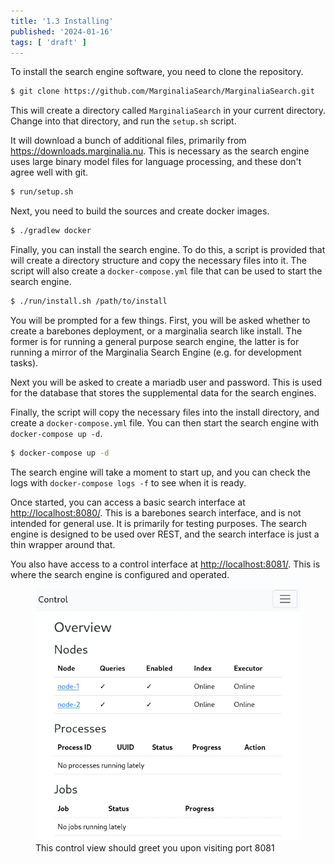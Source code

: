 ```yaml
---
title: '1.3 Installing'
published: '2024-01-16'
tags: [ 'draft' ]
---
```



To install the search engine software, you need to clone the repository.

```bash
$ git clone https://github.com/MarginaliaSearch/MarginaliaSearch.git
```

This will create a directory called `MarginaliaSearch` in your current directory.  Change into that directory, and run the `setup.sh` script.  

It will download a bunch of additional files, primarily from https://downloads.marginalia.nu.   This is necessary as the search engine uses large binary model files for language processing, and these don't agree well with git.

```bash
$ run/setup.sh
```

Next, you need to build the sources and create docker images. 

```bash
$ ./gradlew docker
```

Finally, you can install the search engine.  To do this, a script is provided that will create a directory structure and copy the necessary files into it.  The script will also create a `docker-compose.yml` file that can be used to start the search engine.

```bash
$ ./run/install.sh /path/to/install
```

You will be prompted for a few things.  First, you will be asked whether to create a barebones deployment, or a marginalia search like install.  The former is for running a general purpose search engine, the latter is for running a mirror of the Marginalia Search Engine (e.g. for development tasks).

Next you will be asked to create a mariadb user and password.  This is used for the database that stores the supplemental data for the search engines.  

Finally, the script will copy the necessary files into the install directory, and create a `docker-compose.yml` file.  You can then start the search engine with `docker-compose up -d`.

```bash
$ docker-compose up -d
```

The search engine will take a moment to start up, and you can check the logs with `docker-compose logs -f` to see when it is ready.

Once started, you can access a basic search interface at [http://localhost:8080/](http://localhost:8080/).  This is a barebones search interface, and is not intended for general use.  It is primarily for testing purposes.  The search engine is designed to be used over REST, and the search interface is just a thin wrapper around that.  

You also have access to a control interface at [http://localhost:8081/](http://localhost:8081/).  This is where the search engine is configured and operated. 

<figure>
    <img src="./control-view.webp">
    <figcaption>This control view should greet you upon visiting port 8081</figcaption>
</figure>
